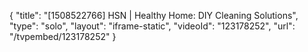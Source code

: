 {
    "title": "[1508522766] HSN | Healthy Home: DIY Cleaning Solutions",
    "type": "solo",
    "layout": "iframe-static",
    "videoId": "123178252",
    "url": "\/tvpembed\/123178252"
}